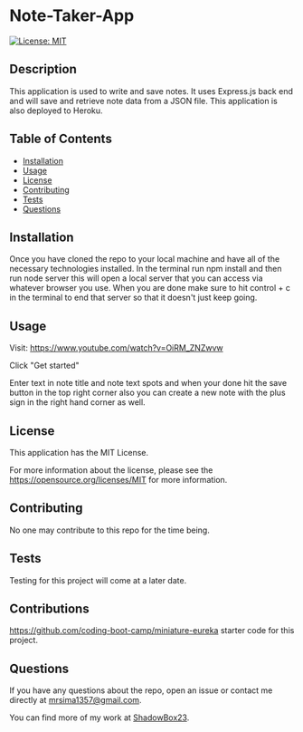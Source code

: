 # Note-Taker-App
  [![License: MIT](https://img.shields.io/badge/License-MIT-yellow.svg)](https://opensource.org/licenses/MIT)
  ## Description
  This application is used to write and save notes. It uses Express.js back end and will save and retrieve note data from a JSON file. This application is also deployed to Heroku.
  ## Table of Contents
  * [Installation](#installation)
  * [Usage](#usage)
  * [License](#license)
  * [Contributing](#contributing)
  * [Tests](#tests)
  * [Questions](#questions)
  
  ## Installation
  Once you have cloned the repo to your local machine and have all of the necessary technologies installed. In the terminal run npm install and then run node server this will open a local server that you can access via whatever browser you use. When you are done make sure to hit control + c in the terminal to end that server so that it doesn't just keep going.

  ## Usage
  Visit: https://www.youtube.com/watch?v=OiRM_ZNZwvw
  
  Click "Get started" 
  
  Enter text in note title and note text spots and when your done hit the save button in the top right corner also you can create a new note with the plus sign in the right hand corner as well.

  ## License
  This application has the MIT License.

  For more information about the license, please see the https://opensource.org/licenses/MIT for more information.

  ## Contributing
  No one may contribute to this repo for the time being.

  ## Tests
  Testing for this project will come at a later date. 

  ## Contributions
  https://github.com/coding-boot-camp/miniature-eureka starter code for this project.

  ## Questions
  If you have any questions about the repo, open an issue or contact me directly at mrsima1357@gmail.com.
  
  You can find more of my work at [ShadowBox23](https://github.com/ShadowBox23).


